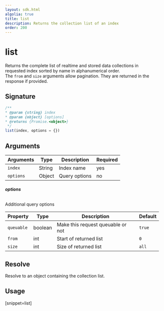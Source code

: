 ```yaml
---
layout: sdk.html
algolia: true
title: list
description: Returns the collection list of an index
order: 200
---
```


# list

Returns the complete list of realtime and stored data collections in requested index sorted by name in alphanumerical order.  
The `from` and `size` arguments allow pagination. They are returned in the response if provided.


## Signature

```javascript
/**
* @param {string} index
* @param {object} [options]
* @returns {Promise.<object>}
 */
list(index, options = {})
```

## Arguments

| Arguments    | Type    | Description | Required
|--------------|---------|-------------|----------
| ``index`` | String | Index name    | yes  |
| ``options`` | Object | Query options    | no  |

###### **options**

Additional query options

| Property   | Type    | Description                       | Default |
| ---------- | ------- | --------------------------------- | ------- |
| `queuable` | boolean | Make this request queuable or not | `true`  |
| `from` | int | Start of returned list | `0` |
| `size` | int | Size of returned list | `all` |

## Resolve

Resolve to an object containing the collection list.

## Usage

[snippet=list]
